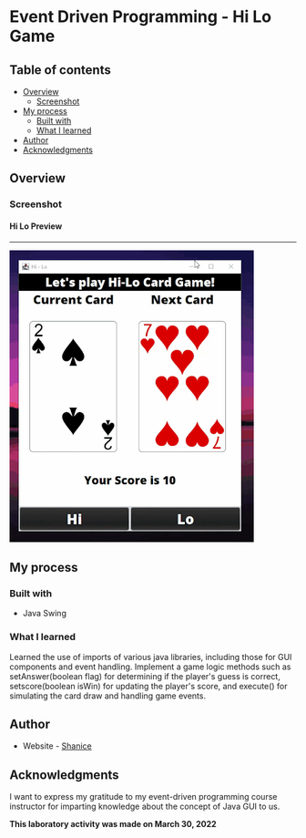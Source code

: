 # Event Driven Programming - Hi Lo Game

## Table of contents

- [Overview](#overview)
  - [Screenshot](#screenshot)
- [My process](#my-process)
  - [Built with](#built-with)
  - [What I learned](#what-i-learned)
- [Author](#author)
- [Acknowledgments](#acknowledgments)

## Overview

### Screenshot

#### Hi Lo Preview
---
![](hilo.gif)

## My process

### Built with

- Java Swing

### What I learned

Learned the use of imports of various java libraries, including those for GUI components and event handling. Implement a game logic methods such as setAnswer(boolean flag) for determining if the player's guess is correct, setscore(boolean isWin) for updating the player's score, and execute() for simulating the card draw and handling game events.

## Author

- Website - [Shanice](https://github.com/sdacleofe/about-me)

## Acknowledgments

I want to express my gratitude to my event-driven programming course instructor for imparting knowledge about the concept of Java GUI to us.

**This laboratory activity was made on March 30, 2022**